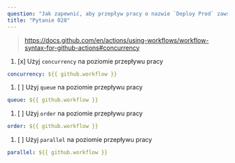 ```yaml
---
question: "Jak zapewnić, aby przepływ pracy o nazwie `Deploy Prod` zawsze działał najwyżej raz na raz?"
title: "Pytanie 028"
---
```


> https://docs.github.com/en/actions/using-workflows/workflow-syntax-for-github-actions#concurrency

1. [x] Użyj `concurrency` na poziomie przepływu pracy
```yaml
concurrency: ${{ github.workflow }}
```
1. [ ] Użyj `queue` na poziomie przepływu pracy
```yaml
queue: ${{ github.workflow }}
```
1. [ ] Użyj `order` na poziomie przepływu pracy
```yaml
order: ${{ github.workflow }}
```
1. [ ] Użyj `parallel` na poziomie przepływu pracy
```yaml
parallel: ${{ github.workflow }}
```
